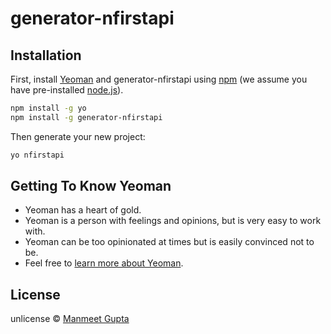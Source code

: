 # generator-nfirstapi 
> 

## Installation

First, install [Yeoman](http://yeoman.io) and generator-nfirstapi using [npm](https://www.npmjs.com/) (we assume you have pre-installed [node.js](https://nodejs.org/)).

```bash
npm install -g yo
npm install -g generator-nfirstapi
```

Then generate your new project:

```bash
yo nfirstapi
```

## Getting To Know Yeoman

 * Yeoman has a heart of gold.
 * Yeoman is a person with feelings and opinions, but is very easy to work with.
 * Yeoman can be too opinionated at times but is easily convinced not to be.
 * Feel free to [learn more about Yeoman](http://yeoman.io/).

## License

unlicense © [Manmeet Gupta]()


[npm-image]: https://badge.fury.io/js/generator-nfirstapi.svg
[npm-url]: https://npmjs.org/package/generator-nfirstapi
[travis-image]: https://travis-ci.org//generator-nfirstapi.svg?branch=master
[travis-url]: https://travis-ci.org//generator-nfirstapi
[daviddm-image]: https://david-dm.org//generator-nfirstapi.svg?theme=shields.io
[daviddm-url]: https://david-dm.org//generator-nfirstapi
